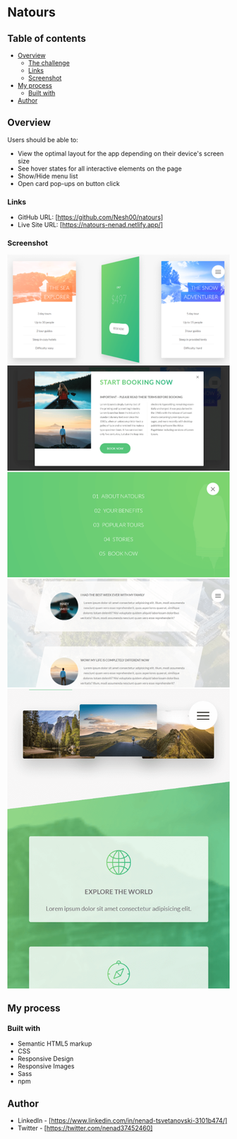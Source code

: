 # Natours

## Table of contents

- [Overview](#overview)
  - [The challenge](#the-challenge)
  - [Links](#links)
  - [Screenshot](#screenshot)
- [My process](#my-process)
  - [Built with](#built-with)
- [Author](#author)

## Overview

Users should be able to:

- View the optimal layout for the app depending on their device's screen size
- See hover states for all interactive elements on the page
- Show/Hide menu list
- Open card pop-ups on button click

### Links

- GitHub URL: [https://github.com/Nesh00/natours]
- Live Site URL: [https://natours-nenad.netlify.app/]

### Screenshot

![](./design/book-card.png)
![](./design/card-popup.png)
![](./design/menu.png)
![](./design/stories.png)
![](./design/mobile-design.png)

## My process

### Built with

- Semantic HTML5 markup
- CSS
- Responsive Design
- Responsive Images
- Sass
- npm

## Author

- LinkedIn - [https://www.linkedin.com/in/nenad-tsvetanovski-3101b474/]
- Twitter - [https://twitter.com/nenad37452460]
